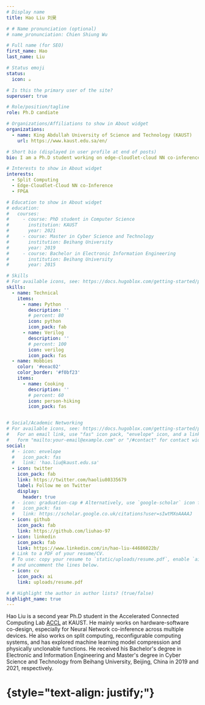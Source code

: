 ```yaml
---
# Display name
title: Hao Liu 刘昊

# # Name pronunciation (optional)
# name_pronunciation: Chien Shiung Wu

# Full name (for SEO)
first_name: Hao
last_name: Liu

# Status emoji
status:
  icon: ☕️

# Is this the primary user of the site?
superuser: true

# Role/position/tagline
role: Ph.D candiate

# Organizations/Affiliations to show in About widget
organizations:
  - name: King Abdullah University of Science and Technology (KAUST)
    url: https://www.kaust.edu.sa/en/

# Short bio (displayed in user profile at end of posts)
bio: I am a Ph.D student working on edge-cloudlet-cloud NN co-inference.

# Interests to show in About widget
interests:
  - Split Computing
  - Edge-Cloudlet-Cloud NN co-Inference
  - FPGA

# Education to show in About widget
# education:
#   courses:
#     - course: PhD student in Computer Science
#       institution: KAUST
#       year: 2021
#     - course: Master in Cyber Science and Technology
#       institution: Beihang University
#       year: 2019
#     - course: Bachelor in Electronic Information Engineering
#       institution: Beihang University
#       year: 2015

# Skills
# For available icons, see: https://docs.hugoblox.com/getting-started/page-builder/#icons
skills:
  - name: Technical
    items:
      - name: Python
        description: ''
        # percent: 80
        icon: python
        icon_pack: fab
      - name: Verilog
        description: ''
        # percent: 100
        icon: verilog
        icon_pack: fas
  - name: Hobbies
    color: '#eeac02'
    color_border: '#f0bf23'
    items:
      - name: Cooking
        description: ''
        # percent: 60
        icon: person-hiking
        icon_pack: fas


# Social/Academic Networking
# For available icons, see: https://docs.hugoblox.com/getting-started/page-builder/#icons
#   For an email link, use "fas" icon pack, "envelope" icon, and a link in the
#   form "mailto:your-email@example.com" or "/#contact" for contact widget.
social:
  # - icon: envelope
  #   icon_pack: fas
  #   link: 'hao.liu@kaust.edu.sa'
  - icon: twitter
    icon_pack: fab
    link: https://twitter.com/haoliu80335679
    label: Follow me on Twitter
    display:
      header: true
  # - icon: graduation-cap # Alternatively, use `google-scholar` icon from `ai` icon pack
  #   icon_pack: fas
  #   link: https://scholar.google.co.uk/citations?user=sIwtMXoAAAAJ
  - icon: github
    icon_pack: fab
    link: https://github.com/liuhao-97
  - icon: linkedin
    icon_pack: fab
    link: https://www.linkedin.com/in/hao-liu-44686022b/
  # Link to a PDF of your resume/CV.
  # To use: copy your resume to `static/uploads/resume.pdf`, enable `ai` icons in `params.yaml`,
  # and uncomment the lines below.
  - icon: cv
    icon_pack: ai
    link: uploads/resume.pdf

# # Highlight the author in author lists? (true/false)
highlight_name: true
---
```


Hao Liu is a second year Ph.D student in the Accelerated Connected Computing Lab [ACCL](https://accl.kaust.edu.sa/) at KAUST. He mainly works on hardware-software co-design, especially for Neural Network co-inference across multiple devices. He also works on split computing, reconfigurable computing systems, and has explored machine learning model compression and physically unclonable functions. 
He received his Bachelor's degree in Electronic and Information Engineering and Master's degree in Cyber Science and Technology from Beihang University, Beijing, China in 2019 and 2021, respectively.
# {style="text-align: justify;"}
